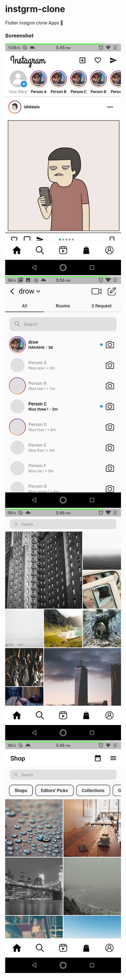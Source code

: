 # instgrm-clone
Flutter instgrm clone Apps :hammer:

### Screenshot
![](images/home_screen.jpg) ![](images/dm_screen.jpg)
![](images/search_screen.jpg) ![](images/shop_screen.jpg)

